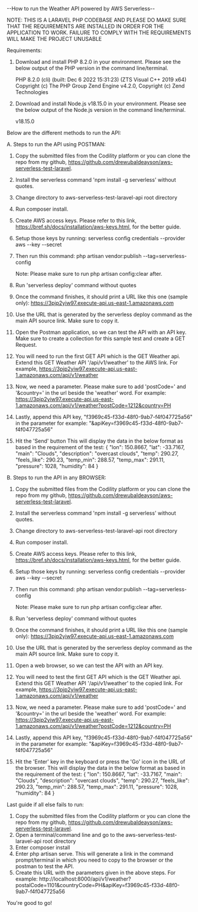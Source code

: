 --How to run the Weather API powered by AWS Serverless--

NOTE: THIS IS A LARAVEL PHP CODEBASE AND PLEASE DO MAKE SURE THAT THE REQUIREMENTS ARE INSTALLED IN ORDER FOR THE APPLICATION TO WORK. FAILURE TO COMPLY WITH THE REQUIREMENTS WILL MAKE THE PROJECT UNUSABLE

Requirements:
1. Download and install PHP 8.2.0 in your environment. Please see the below output of the PHP version in the command line/terminal.

    PHP 8.2.0 (cli) (built: Dec  6 2022 15:31:23) (ZTS Visual C++ 2019 x64)
    Copyright (c) The PHP Group
    Zend Engine v4.2.0, Copyright (c) Zend Technologies 

2. Download and install Node.js v18.15.0 in your environment. Please see the below output of the Node.js version in the command line/terminal.

    v18.15.0

Below are the different methods to run the API:

A. Steps to run the API using POSTMAN:
1. Copy the submitted files from the Codility platform or you can clone the repo from my github, https://github.com/drewubaldeayson/aws-serverless-test-laravel. 
2. Install the serverless command 'npm install -g serverless' without quotes.
2. Change directory to aws-serverless-test-laravel-api root directory
3. Run composer install. 
4. Create AWS access keys. Please refer to this link, https://bref.sh/docs/installation/aws-keys.html, for the better guide.
5. Setup those keys by running:
    serverless config credentials --provider aws --key <key> --secret <secret>
6.  Then run this command:
    php artisan vendor:publish --tag=serverless-config

    Note: Please make sure to run php artisan config:clear after.
7. Run 'serverless deploy' command without quotes
8. Once the command finishes, it should print a URL like this one (sample only): 
https://3pjp2yiw97.execute-api.us-east-1.amazonaws.com
9. Use the URL that is generated by the serverless deploy command as the main API source link. Make sure to copy it.
10. Open the Postman application, so we can test the API with an API key. Make sure to create a collection for this sample test and create a GET Request.
11. You will need to run the first GET API which is the GET Weather api. Extend this GET Weather API '/api/v1/weather' to the AWS link. For example, https://3pjp2yiw97.execute-api.us-east-1.amazonaws.com/api/v1/weather
12. Now, we need a parameter. Please make sure to add 'postCode=' and '&country=' in the url beside the 'weather' word. For example: https://3pjp2yiw97.execute-api.us-east-1.amazonaws.com/api/v1/weather?postCode=1212&country=PH
13. Lastly, append this API key, "f3969c45-f33d-48f0-9ab7-f4f047725a56" in the parameter for example: "&apiKey=f3969c45-f33d-48f0-9ab7-f4f047725a56"
14. Hit the 'Send' button
This will display the data in the below format as based in the requirement of the test:
    {
        "lon": 150.8667,
        "lat": -33.7167,
        "main": "Clouds",
        "description": "overcast clouds",
        "temp": 290.27,
        "feels_like": 290.23,
        "temp_min": 288.57,
        "temp_max": 291.11,
        "pressure": 1028,
        "humidity": 84
    }




B. Steps to run the API in any BROWSER:
1. Copy the submitted files from the Codility platform or you can clone the repo from my github, https://github.com/drewubaldeayson/aws-serverless-test-laravel. 
2. Install the serverless command 'npm install -g serverless' without quotes.
2. Change directory to aws-serverless-test-laravel-api root directory
3. Run composer install. 
4. Create AWS access keys. Please refer to this link, https://bref.sh/docs/installation/aws-keys.html, for the better guide.
5. Setup those keys by running:
    serverless config credentials --provider aws --key <key> --secret <secret>
6.  Then run this command:
    php artisan vendor:publish --tag=serverless-config

    Note: Please make sure to run php artisan config:clear after.
7. Run 'serverless deploy' command without quotes
8. Once the command finishes, it should print a URL like this one (sample only): 
https://3pjp2yiw97.execute-api.us-east-1.amazonaws.com
9. Use the URL that is generated by the serverless deploy command as the main API source link. Make sure to copy it.
10. Open a web browser, so we can test the API with an API key.
11. You will need to test the first GET API which is the GET Weather api. Extend this GET Weather API '/api/v1/weather' to the copied link. For example, https://3pjp2yiw97.execute-api.us-east-1.amazonaws.com/api/v1/weather
12. Now, we need a parameter. Please make sure to add 'postCode=' and '&country=' in the url beside the 'weather' word. For example: https://3pjp2yiw97.execute-api.us-east-1.amazonaws.com/api/v1/weather?postCode=1212&country=PH
13. Lastly, append this API key, "f3969c45-f33d-48f0-9ab7-f4f047725a56" in the parameter for example: "&apiKey=f3969c45-f33d-48f0-9ab7-f4f047725a56"
14. Hit the 'Enter' key in the keyboard or press the 'Go' icon in the URL of the browser.
This will display the data in the below format as based in the requirement of the test:
    {
        "lon": 150.8667,
        "lat": -33.7167,
        "main": "Clouds",
        "description": "overcast clouds",
        "temp": 290.27,
        "feels_like": 290.23,
        "temp_min": 288.57,
        "temp_max": 291.11,
        "pressure": 1028,
        "humidity": 84
    }


Last guide if all else fails to run:

1. Copy the submitted files from the Codility platform or you can clone the repo from my github, https://github.com/drewubaldeayson/aws-serverless-test-laravel. 
2. Open a terminal/command line and go to the aws-serverless-test-laravel-api root directory
3. Enter composer install
4. Enter php artisan serve. This will generate a link in the command prompt/terminal in which you need to copy to the browser or the postman to test the API.
5. Create this URL with the parameters given in the above steps. 
For example: http://localhost:8000/api/v1/weather?postalCode=1101&countryCode=PH&apiKey=f3969c45-f33d-48f0-9ab7-f4f047725a56


You're good to go!